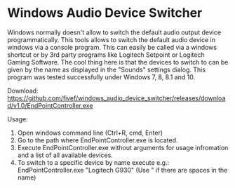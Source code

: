 # Windows Audio Device Switcher
Windows normally doesn't allow to switch the default audio output device programmatically. This tools allows to switch the default audio device in windows via a console program. This can easily be called via a windows shortcut or by 3rd party programs like Logitech Setpoint or Logitech Gaming Software. The cool thing here is that the devices to switch to can be given by the name as displayed in the "Sounds" settings dialog.
This program was tested successfully under Windows 7, 8, 8.1 and 10.

Download: https://github.com/fivef/windows_audio_device_switcher/releases/download/v1.0/EndPointController.exe

Usage: 

1. Open windows command line (Ctrl+R, cmd, Enter)
2. Go to the path where EndPointController.exe is located.
3. Execute EndPointController.exe without arguments for usage infromation and a list of all available devices.
4. To switch to a specific device by name execute e.g.: EndPointController.exe "Logitech G930" (Use " if there are spaces in the name)
